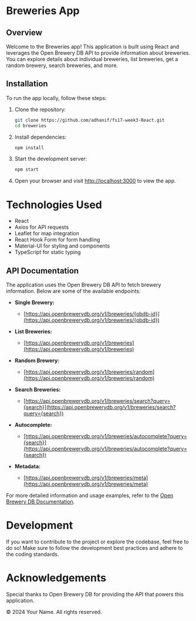 # Breweries App

## Overview

Welcome to the Breweries app! This application is built using React and leverages the Open Brewery DB API to provide information about breweries. You can explore details about individual breweries, list breweries, get a random brewery, search breweries, and more.

## Installation

To run the app locally, follow these steps:

1. Clone the repository:

   ```bash
   git clone https://github.com/adhanif/fs17-week3-React.git
   cd breweries
   ```

2. Install dependencies:

   ```bash
   npm install
   ```

3. Start the development server:

   ```bash
   npm start
   ```

4. Open your browser and visit [http://localhost:3000](http://localhost:3000) to view the app.

# Technologies Used

- React
- Axios for API requests
- Leaflet for map integration
- React Hook Form for form handling
- Material-UI for styling and components
- TypeScript for static typing

## API Documentation

The application uses the Open Brewery DB API to fetch brewery information. Below are some of the available endpoints:

- **Single Brewery:**

  - [https://api.openbrewerydb.org/v1/breweries/{obdb-id}](https://api.openbrewerydb.org/v1/breweries/{obdb-id})

- **List Breweries:**

  - [https://api.openbrewerydb.org/v1/breweries](https://api.openbrewerydb.org/v1/breweries)

- **Random Brewery:**

  - [https://api.openbrewerydb.org/v1/breweries/random](https://api.openbrewerydb.org/v1/breweries/random)

- **Search Breweries:**

  - [https://api.openbrewerydb.org/v1/breweries/search?query={search}](https://api.openbrewerydb.org/v1/breweries/search?query={search})

- **Autocomplete:**

  - [https://api.openbrewerydb.org/v1/breweries/autocomplete?query={search}](https://api.openbrewerydb.org/v1/breweries/autocomplete?query={search})

- **Metadata:**
  - [https://api.openbrewerydb.org/v1/breweries/meta](https://api.openbrewerydb.org/v1/breweries/meta)

For more detailed information and usage examples, refer to the [Open Brewery DB Documentation](documentation-link).

# Development

If you want to contribute to the project or explore the codebase, feel free to do so! Make sure to follow the development best practices and adhere to the coding standards.

# Acknowledgements

Special thanks to Open Brewery DB for providing the API that powers this application.

© 2024 Your Name. All rights reserved.

